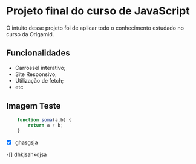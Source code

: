 # Projeto final do curso de JavaScript

O intuito desse projeto foi de aplicar todo o conhecimento estudado no curso da Origamid.

## Funcionalidades

* Carrossel interativo;
* Site Responsivo;
* Utilização de fetch;
* etc

## Imagem Teste

```javascript
    function soma(a,b) {
        return a + b;
    }
```

-[x] ghasgsja

-[] dhkjsahkdjsa
